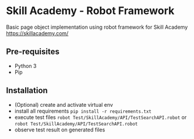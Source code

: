 # Skill Academy - Robot Framework
Basic page object implementation using robot framework for Skill Academy https://skillacademy.com/

## Pre-requisites
- Python 3
- Pip

## Installation

- (Optional) create and activate virtual env
- install all requirements `pip install -r requirements.txt`
- execute test files `robot Test/SkillAcademy/API/TestSearchAPI.robot` or `robot Test/SkillAcademy/API/TestSearchAPI.robot`
- observe test result on generated files